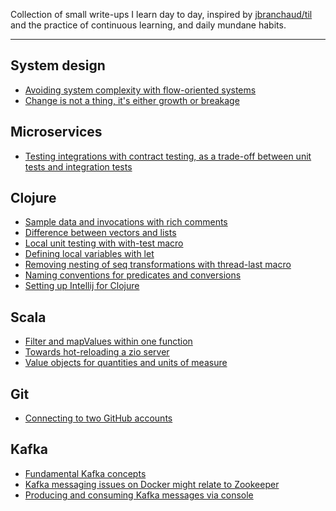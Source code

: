 Collection of small write-ups I learn day to day, inspired by [jbranchaud/til](https://github.com/jbranchaud/til) and 
the practice of continuous learning, and daily mundane habits. 

--- 

## System design
- [Avoiding system complexity with flow-oriented systems](system-design/avoiding-system-complexity-with-flow-oriented-systems.md)
- [Change is not a thing, it's either growth or breakage](system-design/change-is-not-a-thing-its-either-growth-or-breakage.md)

## Microservices
- [Testing integrations with contract testing, as a trade-off between unit tests and integration tests](microservices/contract-testing.md)

## Clojure
- [Sample data and invocations with rich comments](clojure/sample-data-and-invocations-with-rich-comments.md)
- [Difference between vectors and lists](clojure/difference-between-vectors-and-lists.md)
- [Local unit testing with with-test macro](clojure/local-unit-testing-wit-with-test-macro.md)
- [Defining local variables with let](clojure/defining-local-vars-with-let.md)
- [Removing nesting of seq transformations with thread-last macro](clojure/removing-nesting-of-seq-transformations-with-thread-last-macro.md)
- [Naming conventions for predicates and conversions](clojure/naming-conventions-for-predicates-and-conversions.md)
- [Setting up Intellij for Clojure](clojure/setting-up-intellij-for-clojure.md)

## Scala

- [Filter and mapValues within one function](scala/filter-and-map-with-collect.md)
- [Towards hot-reloading a zio server](scala/zio-server-hot-reloading.md)
- [Value objects for quantities and units of measure](scala/value-objects-for-quantities.md)

## Git

- [Connecting to two GitHub accounts](git/connecting-to-two-github-accounts.md)

## Kafka

- [Fundamental Kafka concepts](kafka/fundamental-kafka-concepts.md)
- [Kafka messaging issues on Docker might relate to Zookeeper](kafka/kafka-messaging-issues-on-docker-might-relate-to-zookeeper.md)
- [Producing and consuming Kafka messages via console](kafka/producing-and-consuming-kafka-messages-via-console.md)